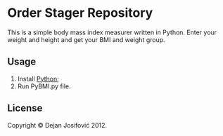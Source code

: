 # Order Stager Repository

This is a simple body mass index measurer written in Python.
Enter your weight and height and get your BMI and weight group.

## Usage

1. Install <a href="http://www.python.org/download/">Python</a>;
2. Run PyBMI.py file.

## License

Copyright &copy; Dejan Josifović 2012.
